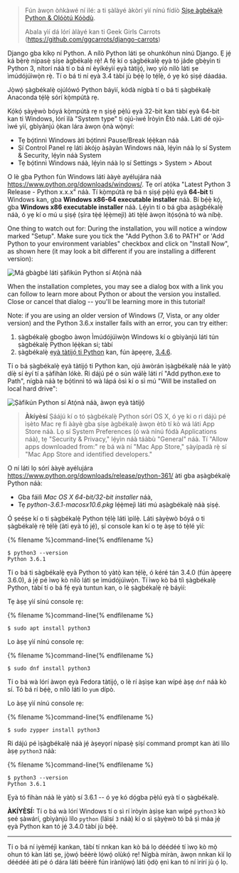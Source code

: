 > Fún àwọn òǹkàwé ní ilé: a ti ṣàlàyé àkòrí yìí nínú fídíò [Ṣíṣe àgbékalẹ̀ Python & Olóòtú Kóòdù](https://www.youtube.com/watch?v=pVTaqzKZCdA).
> 
> Abala yìí dá lórí àlàyé kan ti Geek Girls Carrots (https://github.com/ggcarrots/django-carrots)

Django gba kíkọ ní Python. A nílò Python láti ṣe ohunkóhun nínú Django. Ẹ jẹ́ ká bẹ̀rẹ̀ nípasẹ̀ ṣíṣe àgbékalẹ̀ rẹ̀! A fẹ́ kí o ṣàgbékalẹ̀ ẹyà tó jáde gbẹ̀yìn ti Python 3, nítorí náà tí o bá ní èyíkéyìí ẹyà tàtijọ́, ìwọ yíò nílò láti ṣe ìmúdójúìwọ̀n rẹ̀. Tí o bá ti ní ẹyà 3.4 tàbí jù bẹ́ẹ̀ lọ tẹ́lẹ̀, ó yẹ kó ṣiṣẹ́ dáadáa.

Jọ̀wọ́ ṣàgbékalẹ̀ ojúlówó Python báyìí, kódà nígbà tí o bá ti ṣàgbékalẹ̀ Anaconda tẹ́lẹ̀ sórí kọ̀mpútà rẹ.

<!--sec data-title="Install Python: Windows" data-id="python_windows" data-collapse=true ces-->

Kọ́kọ́ ṣàyẹ̀wò bóyá kọ̀mpútà rẹ n ṣiṣẹ́ pẹ̀lú ẹyà 32-bit kan tàbí ẹyà 64-bit kan ti Windows, lórí ìlà "System type" ti ojú-ìwé Ìròyìn Ètò náà. Láti dé ojú-ìwé yìí, gbìyànjú ọ̀kan lára àwọn ọ̀nà wọ̀nyí:

* Tẹ bọ́tìnnì Windows àti bọ́tìnnì Pause/Break lẹ́ẹ̀kan náà
* Ṣí Control Panel rẹ láti àkójọ àṣàyàn Windows náà, lẹ́yìn náà lọ sí System & Security, lẹ́yìn náà System
* Tẹ bọ́tìnnì Windows náà, lẹ́yìn náà lọ sí Settings > System > About

O lè gba Python fún Windows láti ààyè ayélujára náà https://www.python.org/downloads/windows/. Tẹ orí atọ́ka "Latest Python 3 Release - Python x.x.x" náà. Tí kọ̀mpútà rẹ bá n ṣiṣẹ́ pẹ̀lú ẹyà **64-bit** ti Windows kan, gba **Windows x86-64 executable installer** náà. Bí bẹ́ẹ̀ kọ́, gba **Windows x86 executable installer** náà. Lẹ́yìn tí o bá gba aṣàgbékalẹ̀ náà, ó yẹ kí o mú u ṣiṣẹ́ (ṣíra tẹ̀ẹ́ lẹ́ẹ̀mejì) àti tẹ̀lé àwọn ìtọ́sọ́nà tó wà níbẹ̀.

One thing to watch out for: During the installation, you will notice a window marked "Setup". Make sure you tick the "Add Python 3.6 to PATH" or 'Add Python to your environment variables" checkbox and click on "Install Now", as shown here (it may look a bit different if you are installing a different version):

![Má gbàgbé láti ṣàfikún Python sí Atọ́nà náà](../python_installation/images/python-installation-options.png)

When the installation completes, you may see a dialog box with a link you can follow to learn more about Python or about the version you installed. Close or cancel that dialog -- you'll be learning more in this tutorial!

Note: if you are using an older version of Windows (7, Vista, or any older version) and the Python 3.6.x installer fails with an error, you can try either:

1. ṣàgbékalẹ̀ gbogbo àwọn Ìmúdójúìwọ̀n Windows kí o gbìyànjú láti tún ṣàgbékalẹ̀ Python lẹ́ẹ̀kan si; tàbí
2. ṣàgbékalẹ̀ [ẹyà tàtijọ́ ti Python](https://www.python.org/downloads/windows/) kan, fún àpẹẹrẹ, [3.4.6](https://www.python.org/downloads/release/python-346/).

Tí o bá ṣàgbékalẹ̀ ẹyà tàtijọ́ ti Python kan, ojú àwòrán ìṣàgbékalẹ̀ náà le yàtọ̀ díẹ̀ sí èyí tí a ṣàfihàn lókè. Ri dájú pé o sún wálẹ̀ láti rí "Add python.exe to Path", nígbà náà tẹ bọ́tìnnì tó wà lápá òsì kí o sì mú "Will be installed on local hard drive":

![Ṣàfikún Python sí Atọ́nà náà, àwọn ẹyà tàtijọ́](../python_installation/images/add_python_to_windows_path.png)

<!--endsec-->

<!--sec data-title="Install Python: OS X" data-id="python_OSX"
data-collapse=true ces-->

> **Àkíyèsí** Ṣáájú kí o tó ṣàgbékalẹ̀ Python sórí OS X, ó yẹ ki o ri dájú pé ìṣèto Mac rẹ fi ààyè gba ṣíṣe àgbékalẹ̀ àwọn ètò tí kò wá láti App Store náà. Lọ sí System Preferences (ó wà nínú fódà Applications náà), tẹ "Security & Privacy," lẹ́yìn náà táàbù "General" náà. Tí "Allow apps downloaded from:" rẹ bá wà ní "Mac App Store," ṣàyípadà rẹ̀ sí "Mac App Store and identified developers."

O ní láti lọ sórí ààyè ayélujára https://www.python.org/downloads/release/python-361/ àti gba aṣàgbékalẹ̀ Python náà:

* Gba fáìlì *Mac OS X 64-bit/32-bit installer* náà,
* Tẹ *python-3.6.1-macosx10.6.pkg* lẹ́ẹ̀mejì láti mú aṣàgbékalẹ̀ náà ṣiṣẹ́.

<!--endsec-->

<!--sec data-title="Install Python: Linux" data-id="python_linux"
data-collapse=true ces-->

Ó ṣeéṣe kí o ti ṣàgbékalẹ̀ Python tẹ́lẹ̀ láti ìpìlẹ̀. Láti ṣàyẹ̀wò bóyá o ti ṣàgbékalẹ̀ rẹ̀ tẹ́lẹ̀ (àti ẹyà tó jẹ́), ṣí console kan kí o tẹ àṣẹ tó tẹ̀lé yìí:

{% filename %}command-line{% endfilename %}

    $ python3 --version
    Python 3.6.1
    

Tí o bá ti sàgbékalẹ̀ ẹyà Python tó yàtọ̀ kan tẹ́lẹ̀, ó kéré tán 3.4.0 (fún àpẹẹrẹ 3.6.0), á jẹ́ pé ìwọ kò nílò láti ṣe ìmúdójúìwọ̀n. Tí ìwọ kò bá tíì ṣàgbékalẹ̀ Python, tàbí tí o bá fẹ́ ẹyà tuntun kan, o lè ṣàgbékalẹ̀ rẹ̀ báyìí:

<!--endsec-->

<!--sec data-title="Install Python: Debian or Ubuntu" data-id="python_debian" data-collapse=true ces-->

Tẹ àṣẹ yìí sínú console rẹ:

{% filename %}command-line{% endfilename %}

    $ sudo apt install python3
    

<!--endsec-->

<!--sec data-title="Install Python: Fedora" data-id="python_fedora"
data-collapse=true ces-->

Lo àṣẹ yìí nínú console rẹ:

{% filename %}command-line{% endfilename %}

    $ sudo dnf install python3
    

Tí o bá wà lórí àwọn ẹyà Fedora tàtijọ́, o lè rí àṣìṣe kan wípé àṣẹ `dnf` náà kò sí. Tó bá rí bẹ́ẹ̀, o nílò láti lo `yum` dípò.

<!--endsec-->

<!--sec data-title="Install Python: openSUSE" data-id="python_openSUSE"
data-collapse=true ces-->

Lo àṣẹ yìí nínú console rẹ:

{% filename %}command-line{% endfilename %}

    $ sudo zypper install python3
    

<!--endsec-->

Ri dájú pé ìṣàgbékalẹ̀ náà jẹ́ àṣeyọrí nípasẹ̀ ṣíṣí command prompt kan àti lílo àṣẹ `python3` náà:

{% filename %}command-line{% endfilename %}

    $ python3 --version
    Python 3.6.1
    

Ẹyà tó fihàn náà lè yàtọ̀ sí 3.6.1 -- ó yẹ kó dọ́gba pẹ̀lú ẹyà tí o ṣàgbékalẹ̀.

**ÀKÍYÈSÍ:** Tí o bá wà lórí Windows tí o sì rí ìròyìn àṣìṣe kan wípé `python3` kò ṣeé ṣàwárí, gbìyànjú lílo `python` (láìsí `3` náà) kí o sì ṣàyẹ̀wò tó bá ṣì máa jẹ́ ẹyà Python kan tó jẹ́ 3.4.0 tàbí jù bẹ́ẹ̀.

* * *

Tí o bá ní iyèméjì kankan, tàbí tí nnkan kan kò bá lọ déédéé tí ìwọ kò mọ̀ ohun tó kàn láti ṣe, jọ̀wọ́ béèrè lọ́wọ́ olùkọ́ rẹ! Nígbà míràn, àwọn nnkan kìí lọ déédéé àti pé ó dára láti béèrè fún ìrànlọ́wọ́ láti ọ̀dọ̀ ẹnì kan tó ní ìrírí jù ọ́ lọ.